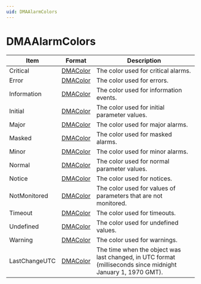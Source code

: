 ```yaml
---
uid: DMAAlarmColors
---
```


# DMAAlarmColors

| Item          | Format                  | Description                                                                                                 |
|---------------|-------------------------|-------------------------------------------------------------------------------------------------------------|
| Critical      | [DMAColor](xref:DMAColor) | The color used for critical alarms.                                                                         |
| Error         | [DMAColor](xref:DMAColor) | The color used for errors.                                                                                  |
| Information   | [DMAColor](xref:DMAColor) | The color used for information events.                                                                      |
| Initial       | [DMAColor](xref:DMAColor) | The color used for initial parameter values.                                                                |
| Major         | [DMAColor](xref:DMAColor) | The color used for major alarms.                                                                            |
| Masked        | [DMAColor](xref:DMAColor) | The color used for masked alarms.                                                                           |
| Minor         | [DMAColor](xref:DMAColor) | The color used for minor alarms.                                                                            |
| Normal        | [DMAColor](xref:DMAColor) | The color used for normal parameter values.                                                                 |
| Notice        | [DMAColor](xref:DMAColor) | The color used for notices.                                                                                 |
| NotMonitored  | [DMAColor](xref:DMAColor) | The color used for values of parameters that are not monitored.                                             |
| Timeout       | [DMAColor](xref:DMAColor) | The color used for timeouts.                                                                                |
| Undefined     | [DMAColor](xref:DMAColor) | The color used for undefined values.                                                                        |
| Warning       | [DMAColor](xref:DMAColor) | The color used for warnings.                                                                                |
| LastChangeUTC | [DMAColor](xref:DMAColor) | The time when the object was last changed, in UTC format (milliseconds since midnight January 1, 1970 GMT). |
